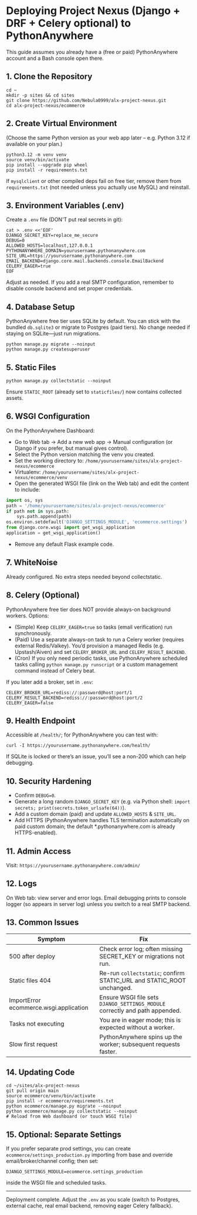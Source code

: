 # Deploying Project Nexus (Django + DRF + Celery optional) to PythonAnywhere

This guide assumes you already have a (free or paid) PythonAnywhere account and a Bash console open there.

## 1. Clone the Repository
```
cd ~
mkdir -p sites && cd sites
git clone https://github.com/Nebula0999/alx-project-nexus.git
cd alx-project-nexus/ecommerce
```

## 2. Create Virtual Environment
(Choose the same Python version as your web app later – e.g. Python 3.12 if available on your plan.)
```
python3.12 -m venv venv
source venv/bin/activate
pip install --upgrade pip wheel
pip install -r requirements.txt
```

If `mysqlclient` or other compiled deps fail on free tier, remove them from `requirements.txt` (not needed unless you actually use MySQL) and reinstall.

## 3. Environment Variables (.env)
Create a `.env` file (DON'T put real secrets in git):
```
cat > .env <<'EOF'
DJANGO_SECRET_KEY=replace_me_secure
DEBUG=0
ALLOWED_HOSTS=localhost,127.0.0.1
PYTHONANYWHERE_DOMAIN=yourusername.pythonanywhere.com
SITE_URL=https://yourusername.pythonanywhere.com
EMAIL_BACKEND=django.core.mail.backends.console.EmailBackend
CELERY_EAGER=true
EOF
```
Adjust as needed. If you add a real SMTP configuration, remember to disable console backend and set proper credentials.

## 4. Database Setup
PythonAnywhere free tier uses SQLite by default. You can stick with the bundled `db.sqlite3` or migrate to Postgres (paid tiers). No change needed if staying on SQLite—just run migrations.
```
python manage.py migrate --noinput
python manage.py createsuperuser
```

## 5. Static Files
```
python manage.py collectstatic --noinput
```
Ensure `STATIC_ROOT` (already set to `staticfiles/`) now contains collected assets.

## 6. WSGI Configuration
On the PythonAnywhere Dashboard:
- Go to Web tab → Add a new web app → Manual configuration (or Django if you prefer, but manual gives control).
- Select the Python version matching the venv you created.
- Set the working directory to: `/home/yourusername/sites/alx-project-nexus/ecommerce`
- Virtualenv: `/home/yourusername/sites/alx-project-nexus/ecommerce/venv`
- Open the generated WSGI file (link on the Web tab) and edit the content to include:
```python
import os, sys
path = '/home/yourusername/sites/alx-project-nexus/ecommerce'
if path not in sys.path:
    sys.path.append(path)
os.environ.setdefault('DJANGO_SETTINGS_MODULE', 'ecommerce.settings')
from django.core.wsgi import get_wsgi_application
application = get_wsgi_application()
```
- Remove any default Flask example code.

## 7. WhiteNoise
Already configured. No extra steps needed beyond collectstatic.

## 8. Celery (Optional)
PythonAnywhere free tier does NOT provide always-on background workers. Options:
- (Simple) Keep `CELERY_EAGER=true` so tasks (email verification) run synchronously.
- (Paid) Use a separate always-on task to run a Celery worker (requires external Redis/Valkey). You’d provision a managed Redis (e.g. Upstash/Aiven) and set `CELERY_BROKER_URL` and `CELERY_RESULT_BACKEND`.
- (Cron) If you only need periodic tasks, use PythonAnywhere scheduled tasks calling `python manage.py runscript` or a custom management command instead of Celery beat.

If you later add a broker, set in `.env`:
```
CELERY_BROKER_URL=rediss://:password@host:port/1
CELERY_RESULT_BACKEND=rediss://:password@host:port/2
CELERY_EAGER=false
```

## 9. Health Endpoint
Accessible at `/health/`; for PythonAnywhere you can test with:
```
curl -I https://yourusername.pythonanywhere.com/health/
```
If SQLite is locked or there’s an issue, you’ll see a non-200 which can help debugging.

## 10. Security Hardening
- Confirm `DEBUG=0`.
- Generate a long random `DJANGO_SECRET_KEY` (e.g. via Python shell: `import secrets; print(secrets.token_urlsafe(64))`).
- Add a custom domain (paid) and update `ALLOWED_HOSTS` & `SITE_URL`.
- Add HTTPS (PythonAnywhere handles TLS termination automatically on paid custom domain; the default *.pythonanywhere.com is already HTTPS-enabled).

## 11. Admin Access
Visit: `https://yourusername.pythonanywhere.com/admin/`

## 12. Logs
On Web tab: view server and error logs. Email debugging prints to console logger (so appears in server log) unless you switch to a real SMTP backend.

## 13. Common Issues
| Symptom | Fix |
|---------|-----|
| 500 after deploy | Check error log; often missing SECRET_KEY or migrations not run. |
| Static files 404 | Re-run `collectstatic`; confirm STATIC_URL and STATIC_ROOT unchanged. |
| ImportError ecommerce.wsgi.application | Ensure WSGI file sets `DJANGO_SETTINGS_MODULE` correctly and path appended. |
| Tasks not executing | You are in eager mode; this is expected without a worker. |
| Slow first request | PythonAnywhere spins up the worker; subsequent requests faster. |

## 14. Updating Code
```
cd ~/sites/alx-project-nexus
git pull origin main
source ecommerce/venv/bin/activate
pip install -r ecommerce/requirements.txt
python ecommerce/manage.py migrate --noinput
python ecommerce/manage.py collectstatic --noinput
# Reload from Web dashboard (or touch WSGI file)
```

## 15. Optional: Separate Settings
If you prefer separate prod settings, you can create `ecommerce/settings_production.py` importing from base and override email/broker/channel config; then set:
```
DJANGO_SETTINGS_MODULE=ecommerce.settings_production
```
inside the WSGI file and scheduled tasks.

---
Deployment complete. Adjust the `.env` as you scale (switch to Postgres, external cache, real email backend, removing eager Celery fallback).
